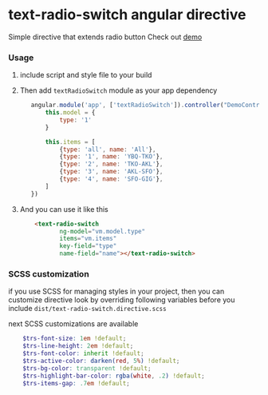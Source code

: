 # text-radio-switch angular directive

Simple directive that extends radio button
Check out [demo](http://griga.github.io/text-radio-switch/)


### Usage

1. include script and style file to your build

2. Then add `textRadioSwitch` module as your app dependency
    ```js
       angular.module('app', ['textRadioSwitch']).controller("DemoController", function () {
           this.model = {
               type: '1'
           }

           this.items = [
               {type: 'all', name: 'All'},
               {type: '1', name: 'YBQ-TKO'},
               {type: '2', name: 'TKO-AKL'},
               {type: '3', name: 'AKL-SFO'},
               {type: '4', name: 'SFO-GIG'},
           ]
       })
    ```

3. And you can use it like this
    ```html
        <text-radio-switch
               ng-model="vm.model.type"
               items="vm.items"
               key-field="type"
               name-field="name"></text-radio-switch>
    ```


### SCSS customization

if you use SCSS for managing styles in your project, then you can customize directive
 look by overriding following variables before you include `dist/text-radio-switch.directive.scss`

next SCSS customizations are available

```scss
    $trs-font-size: 1em !default;
    $trs-line-height: 2em !default;
    $trs-font-color: inherit !default;
    $trs-active-color: darken(red, 5%) !default;
    $trs-bg-color: transparent !default;
    $trs-highlight-bar-color: rgba(white, .2) !default;
    $trs-items-gap: .7em !default;
```


